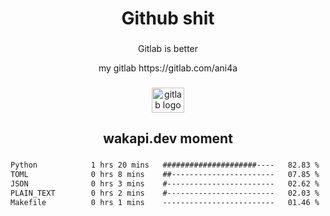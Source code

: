 <h1 align="center">Github shit</h1>

###

<p align="center">Gitlab is better</p>

<p align="center">my gitlab https://gitlab.com/ani4a</p>

###

<div align="center">
  <img src="https://cdn.jsdelivr.net/gh/devicons/devicon/icons/gitlab/gitlab-original.svg" height="40" width="52" alt="gitlab logo"  />
</div>

###

<h2 align="center">wakapi.dev moment</h2>

###

<!--START_SECTION:waka-->

```txt
Python            1 hrs 20 mins   #####################----   82.83 %
TOML              0 hrs 8 mins    ##-----------------------   07.85 %
JSON              0 hrs 3 mins    #------------------------   02.62 %
PLAIN_TEXT        0 hrs 2 mins    #------------------------   02.03 %
Makefile          0 hrs 1 mins    -------------------------   01.46 %
```

<!--END_SECTION:waka-->

###
